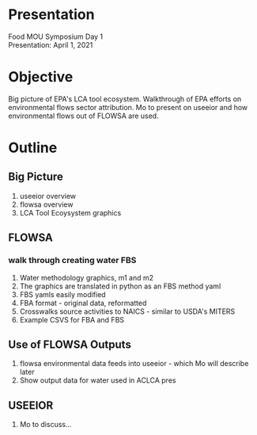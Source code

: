 # Presentation
Food MOU Symposium Day 1 <br />
Presentation: April 1, 2021

# Objective
Big picture of EPA's LCA tool ecosystem. Walkthrough of EPA efforts on environmental flows sector attribution. Mo to present on useeior and how environmental flows out of FLOWSA are used. 

# Outline
## Big Picture
1. useeior overview
2. flowsa overview
3. LCA Tool Ecoysystem graphics

## FLOWSA
### walk through creating water FBS
1. Water methodology graphics, m1 and m2
2. The graphics are translated in python as an FBS method yaml 
3. FBS yamls easily modified
4. FBA format - original data, reformatted
5. Crosswalks source activities to NAICS - similar to USDA's MITERS
6. Example CSVS for FBA and FBS

## Use of FLOWSA Outputs
1. flowsa environmental data feeds into useeior - which Mo will describe later
2. Show output data for water used in ACLCA pres

## USEEIOR
1. Mo to discuss...

